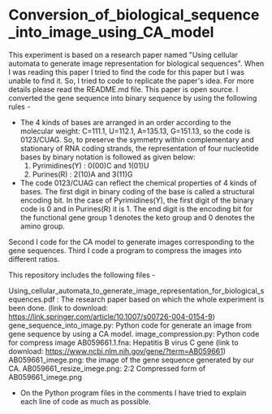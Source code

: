 # Conversion_of_biological_sequence_into_image_using_CA_model
This experiment is based on a research paper named "Using cellular automata to generate image representation for biological sequences". When I was reading this paper I tried to find the code for this paper but I was unable to find it. So, I tried to code to replicate the paper's idea. For more details please read the README.md file.
This paper is open source.
I converted the gene sequence into binary sequence by using the following rules - 
  - The 4 kinds of bases are arranged in an order according to the molecular weight: C=111.1, U=112.1, A=135.13, G=151.13, so the code is 0123/CUAG. So, to preserve the symmetry within    	complementary and stationary of RNA coding strands, the representation of four nucleotide bases by binary notation is followed as given below:
	1. Pyrimidines(Y) : 0(00)C and 1(01)U
	2. Purines(R) : 2(10)A and 3(11)G
  - The code 0123/CUAG can reflect the chemical properties of 4 kinds of bases. The first digit in binary coding of the base is called a structural encoding bit. In the case of Pyrimidines(Y), the first digit of the binary code is 0 and in Purines(R) it is 1. The end digit is the encoding bit for the functional gene group 1 denotes the keto group and 0 denotes the amino group.

Second I code for the CA model to generate images corresponding to the gene sequences. 
Third I code a program to compress the images into different ratios.

This repository includes the following files -

Using_cellular_automata_to_generate_image_representation_for_biological_sequences.pdf : The research paper based on which the whole experiment is been done. (link to download: https://link.springer.com/article/10.1007/s00726-004-0154-9)
gene_sequence_into_image.py: Python code for generate an image from gene sequence by using a CA model. 
image_compression.py: Python code for compress image 
AB059661.1.fna: Hepatitis B virus C gene (link to download: https://www.ncbi.nlm.nih.gov/gene/?term=AB059661)
AB059661_imege.png: the image of the gene sequence generated by our CA.
AB059661_resize_imege.png: 2:2 Compressed form of AB059661_imege.png 


* On the Python program files in the comments I have tried to explain each line of code as much as possible.  
